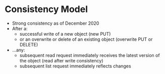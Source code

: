 # Consistency Model

* Strong consistency as of December 2020
* After a:
  * successful write of a new object (new PUT)
  * or an overwrite or delete of an existing object (overwrite PUT or DELETE)
* ...any:
  * subsequent read request immediately receives the latest version of the object (read after write consistency)
  * subsequent list request immediately reflects changes
  